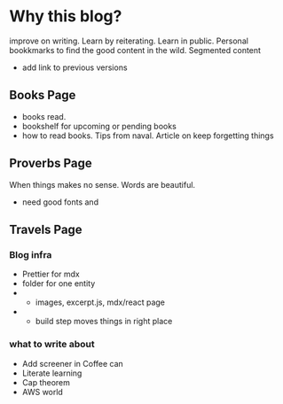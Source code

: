 # Why this blog?

improve on writing. Learn by reiterating. Learn in public.
Personal bookkmarks to find the good content in the wild.
Segmented content

-   add link to previous versions

## Books Page

-   books read.
-   bookshelf for upcoming or pending books
-   how to read books. Tips from naval. Article on keep forgetting things

## Proverbs Page

When things makes no sense. Words are beautiful.

-   need good fonts and

## Travels Page

### Blog infra

-   Prettier for mdx
-   folder for one entity
-   -   images, excerpt.js, mdx/react page
-   -   build step moves things in right place

### what to write about

-   Add screener in Coffee can
-   Literate learning
-   Cap theorem
-   AWS world
